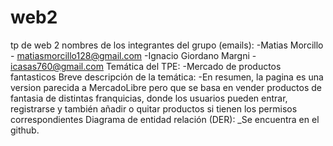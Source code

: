 # web2
tp de web 2
nombres de los integrantes del grupo (emails): 
    -Matias Morcillo - matiasmorcillo128@gmail.com
    -Ignacio Giordano Margni - icasas760@gmail.com
Temática del TPE: 
    -Mercado de productos fantasticos
Breve descripción de la temática:
    -En resumen, la pagina es una version parecida a MercadoLibre pero que se basa en vender productos de fantasia de distintas franquicias, 
    donde los usuarios pueden entrar, registrarse y también añadir o quitar productos si tienen los permisos correspondientes
Diagrama de entidad relación (DER):
    _Se encuentra en el github.
